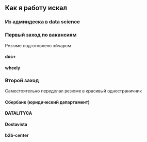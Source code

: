 ## Как я работу искал

### Из админдеска в data science

### Первый заход по вакансиям

Резюме подготовлено эйчаром

#### doc+

#### wheely

### Второй заход
Самостоятельно переделал резюме в красивый одностраничник

#### Сбербанк (юридический департамент)

#### DATALITYCA

#### Dostavista

#### b2b-center

